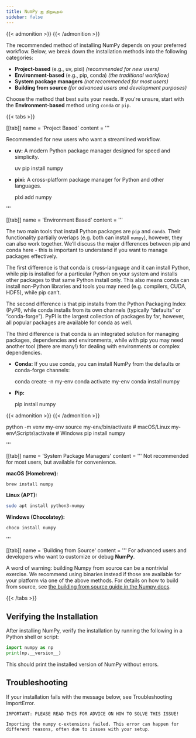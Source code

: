 ```yaml
---
title: NumPy ஐ நிறுவுதல்
sidebar: false
---
```


{{< admonition >}}
{{< /admonition >}}

The recommended method of installing NumPy depends on your preferred workflow. Below, we break down the installation methods into the following categories:

- **Project-based** (e.g., uv, pixi) _(recommended for new users)_
- **Environment-based** (e.g., pip, conda) _(the traditional workflow)_
- **System package managers** _(not recommended for most users)_
- **Building from source** _(for advanced users and development purposes)_

Choose the method that best suits your needs. If you're unsure, start with the **Environment-based** method using `conda` or `pip`.

{{< tabs >}}

[[tab]]
name = 'Project Based'
content = '''

Recommended for new users who want a streamlined workflow.

- **uv:** A modern Python package manager designed for speed and simplicity.

    uv pip install numpy

- **pixi:** A cross-platform package manager for Python and other languages.

    pixi add numpy

'''

[[tab]]
name = 'Environment Based'
content = '''

The two main tools that install Python packages are `pip` and `conda`. Their functionality partially overlaps (e.g. both can install `numpy`), however, they can also work together. We’ll discuss the major differences between pip and conda here - this is important to understand if you want to manage packages effectively.

The first difference is that conda is cross-language and it can install Python, while pip is installed for a particular Python on your system and installs other packages to that same Python install only. This also means conda can install non-Python libraries and tools you may need (e.g. compilers, CUDA, HDF5), while pip can’t.

The second difference is that pip installs from the Python Packaging Index (PyPI), while conda installs from its own channels (typically “defaults” or “conda-forge”). PyPI is the largest collection of packages by far, however, all popular packages are available for conda as well.

The third difference is that conda is an integrated solution for managing packages, dependencies and environments, while with pip you may need another tool (there are many!) for dealing with environments or complex dependencies.

- **Conda:** If you use conda, you can install NumPy from the defaults or conda-forge channels:

    conda create -n my-env
    conda activate my-env
    conda install numpy
- **Pip:**

    pip install numpy

{{< admonition >}}
{{< /admonition >}}

  python -m venv my-env
  source my-env/bin/activate  # macOS/Linux
  my-env\Scripts\activate     # Windows
  pip install numpy

'''

[[tab]]
name = 'System Package Managers'
content = '''
Not recommended for most users, but available for convenience.

**macOS (Homebrew):**

```bash
brew install numpy
```

**Linux (APT):**

```bash
sudo apt install python3-numpy
```

**Windows (Chocolatey):**

```bash
choco install numpy
```

'''

[[tab]]
name = 'Building from Source'
content = '''
For advanced users and developers who want to customize or debug **NumPy**.

A word of warning: building Numpy from source can be a nontrivial exercise.
We recommend using binaries instead if those are available for your platform via one of the above methods.
For details on how to build from source, see [the building from source guide in the Numpy docs](https://numpy.org/devdocs/building/).

{{< /tabs >}}

## Verifying the Installation

After installing NumPy, verify the installation by running the following in a Python shell or script:

```python
import numpy as np
print(np.__version__)
```

This should print the installed version of NumPy without errors.

## Troubleshooting

If your installation fails with the message below, see Troubleshooting
ImportError.

```
IMPORTANT: PLEASE READ THIS FOR ADVICE ON HOW TO SOLVE THIS ISSUE!

Importing the numpy c-extensions failed. This error can happen for
different reasons, often due to issues with your setup.
```


